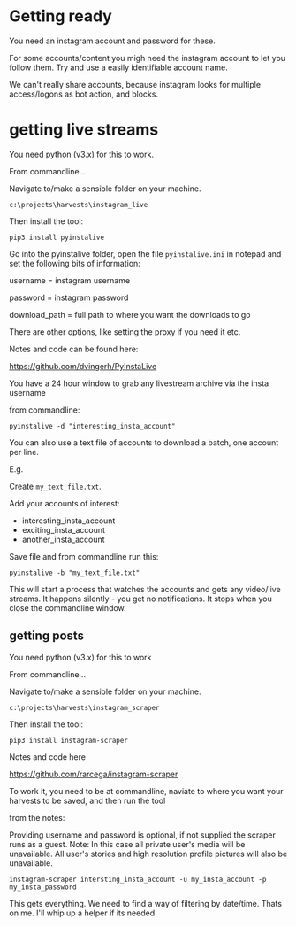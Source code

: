 # Getting ready

You need an instagram account and password for these.

For some accounts/content you migh need the instagram account to let you follow them. Try and use a easily identifiable account name. 

We can't really share accounts, because instagram looks for multiple access/logons as bot action, and blocks. 

# getting live streams

You need python (v3.x) for this to work.

From commandline...

Navigate to/make a sensible folder on your machine. 

````c:\projects\harvests\instagram_live````

Then install the tool:

````pip3 install pyinstalive````

Go into the pyinstalive folder, open the file ````pyinstalive.ini```` in notepad and set the following bits of information:

username = instagram username

password = instagram password

download_path = full path to where you want the downloads to go

There are other options, like setting the proxy if you need it etc. 

Notes and code can be found here:

https://github.com/dvingerh/PyInstaLive

You have a 24 hour window to grab any livestream archive via the insta username

from commandline:  

````pyinstalive -d "interesting_insta_account"````

You can also use a text file of accounts to download a batch, one account per line. 

E.g.

Create ````my_text_file.txt````. 

Add your accounts of interest:

* interesting_insta_account
* exciting_insta_account
* another_insta_account

Save file and from commandline run this:


````pyinstalive -b "my_text_file.txt"````

This will start a process that watches the accounts and gets any video/live streams. It happens silently - you get no notifications. 
It stops when you close the commandline window. 

## getting posts

You need python (v3.x) for this to work 

From commandline...

Navigate to/make a sensible folder on your machine. 

````c:\projects\harvests\instagram_scraper````

Then install the tool:

````pip3 install instagram-scraper````

Notes and code here 

https://github.com/rarcega/instagram-scraper

To work it, you need to be at commandline, naviate to where you want your harvests to be saved, and then run the tool

from the notes: 

Providing username and password is optional, if not supplied the scraper runs as a guest. Note: In this case all private user's media will be unavailable. All user's stories and high resolution profile pictures will also be unavailable.

````instagram-scraper intersting_insta_account -u my_insta_account -p my_insta_password````

This gets everything. We need to find a way of filtering by date/time. Thats on me. I'll whip up a helper if its needed
